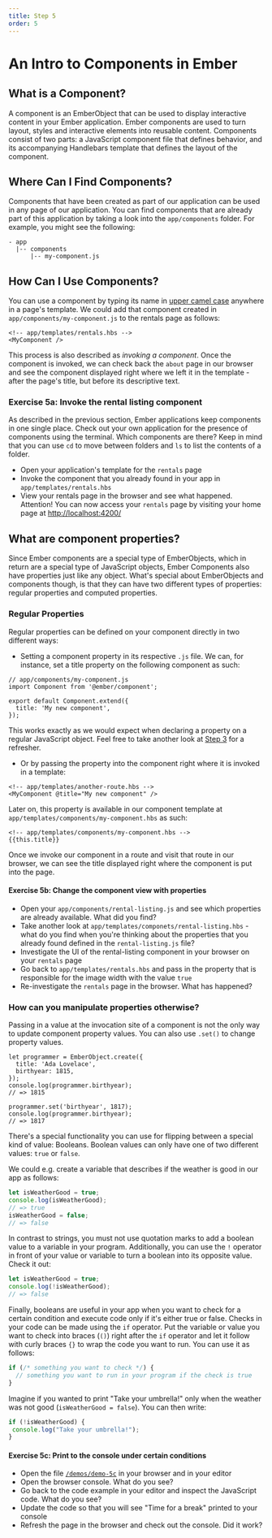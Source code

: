 ```yaml
---
title: Step 5
order: 5
---
```


# An Intro to Components in Ember

## What is a Component?

A component is an EmberObject that can be used to display interactive content in your Ember application. Ember components are used to turn layout, styles and interactive elements into reusable content. Components consist of two parts: a JavaScript component file that defines behavior, and its accompanying Handlebars template that defines the layout of the component.


## Where Can I Find Components?

Components that have been created as part of our application can be used in any page of our application. You can find components that are already part of this application by taking a look into the `app/components` folder. For example, you might see the following:

```
- app
  |-- components
      |-- my-component.js
```

## How Can I Use Components?

You can use a component by typing its name in [upper camel case](http://wiki.c2.com/?UpperCamelCase) anywhere in a page's template.
We could add that component created in `app/components/my-component.js` to the rentals page as follows:


```
<!-- app/templates/rentals.hbs -->
<MyComponent />
```

This process is also described as _invoking a component_. Once the component is invoked, we can check back the `about` page in our browser and see the component displayed right where we left it in the template - after the page's title, but before its descriptive text.


### Exercise 5a: Invoke the rental listing component

As described in the previous section, Ember applications keep components in one single place. Check out your own application for the presence of components using the terminal. Which components are there? Keep in mind that you can use `cd` to move between folders and `ls` to list the contents of a folder.

- Open your application's template for the `rentals` page
- Invoke the component that you already found in your app in `app/templates/rentals.hbs`
- View your rentals page in the browser and see what happened. Attention! You can now access your `rentals` page by visiting your home page at [http://localhost:4200/](http://localhost:4200/)


## What are component properties?

Since Ember components are a special type of EmberObjects, which in return are a special type of JavaScript objects, Ember Components also have properties just like any object. What's special about EmberObjects and components though, is that they can have two different types of properties: regular properties and computed properties.


### Regular Properties

Regular properties can be defined on your component directly in two different ways:

- Setting a component property in its respective `.js` file. We can, for instance, set a title property on the following component as such:

```
// app/components/my-component.js
import Component from '@ember/component';

export default Component.extend({
  title: 'My new component',
});
```
This works exactly as we would expect when declaring a property on a regular JavaScript object. Feel free to take another look at [Step 3](/steps/step-3) for a refresher.

- Or by passing the property into the component right where it is invoked in a template:

```
<!-- app/templates/another-route.hbs -->
<MyComponent @title="My new component" />

```

Later on, this property is available in our component template at `app/templates/components/my-component.hbs` as such:


```
<!-- app/templates/components/my-component.hbs -->
{{this.title}}
```

Once we invoke our component in a route and visit that route in our browser, we can see the title displayed right where the component is put into the page.

#### Exercise 5b: Change the component view with properties

- Open your `app/components/rental-listing.js` and see which properties are already available. What did you find?
- Take another look at `app/templates/componets/rental-listing.hbs` - what do you find when you're thinking about the properties that you already found defined in the `rental-listing.js` file?
- Investigate the UI of the rental-listing component in your browser on your `rentals` page
- Go back to `app/templates/rentals.hbs` and pass in the property that is responsible for the image width with the value `true`
- Re-investigate the `rentals` page in the browser. What has happened?

### How can you manipulate properties otherwise?

Passing in a value at the invocation site of a component is not the only way to update component property values. You can also use `.set()` to change property values.


```
let programmer = EmberObject.create({
  title: 'Ada Lovelace',
  birthyear: 1815,
});
console.log(programmer.birthyear);
// => 1815

programmer.set('birthyear', 1817);
console.log(programmer.birthyear);
// => 1817
```

There's a special functionality you can use for flipping between a special kind of value: Booleans. Boolean values can only have one of two different values: `true` or `false`.

We could e.g. create a variable that describes if the weather is good in our app as follows:

```js
let isWeatherGood = true;
console.log(isWeatherGood);
// => true
isWeatherGood = false;
// => false
```

In contrast to strings, you must not use quotation marks to add a boolean value to a variable in your program. Additionally, you can use the `!` operator in front of your value or variable to turn a boolean into its opposite value. Check it out:

```js
let isWeatherGood = true;
console.log(!isWeatherGood);
// => false
```

Finally, booleans are useful in your app when you want to check for a certain condition and execute code only if it's either true or false. Checks in your code can be made using the `if` operator. Put the variable or value you want to check into braces (`()`) right after the `if` operator and let it follow with curly braces `{}` to wrap the code you want to run. You can use it as follows:


```js
if (/* something you want to check */) {
  // something you want to run in your program if the check is true
}
```

 Imagine if you wanted to print "Take your umbrella!" only when the weather was not good (`isWeatherGood = false`). You can then write:


 ```js
if (!isWeatherGood) {
  console.log("Take your umbrella!");
}
 ```

#### Exercise 5c: Print to the console under certain conditions

- Open the file [`/demos/demo-5c`](/demos/demo-5c.html) in your browser and in your editor
- Open the browser console. What do you see?
- Go back to the code example in your editor and inspect the JavaScript code. What do you see?
- Update the code so that you will see "Time for a break" printed to your console
- Refresh the page in the browser and check out the console. Did it work?
